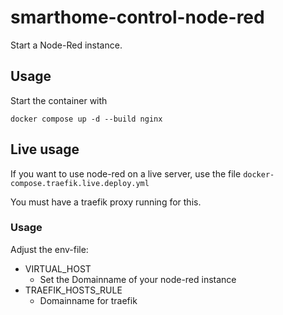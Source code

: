 # smarthome-control-node-red

Start a Node-Red instance.

## Usage

Start the container with

```shell
docker compose up -d --build nginx
```

## Live usage

If you want to use node-red on a live server, use the file `docker-compose.traefik.live.deploy.yml`

You must have a traefik proxy running for this.

### Usage

Adjust the env-file:

- VIRTUAL_HOST
  - Set the Domainname of your node-red instance
- TRAEFIK_HOSTS_RULE
  - Domainname for traefik